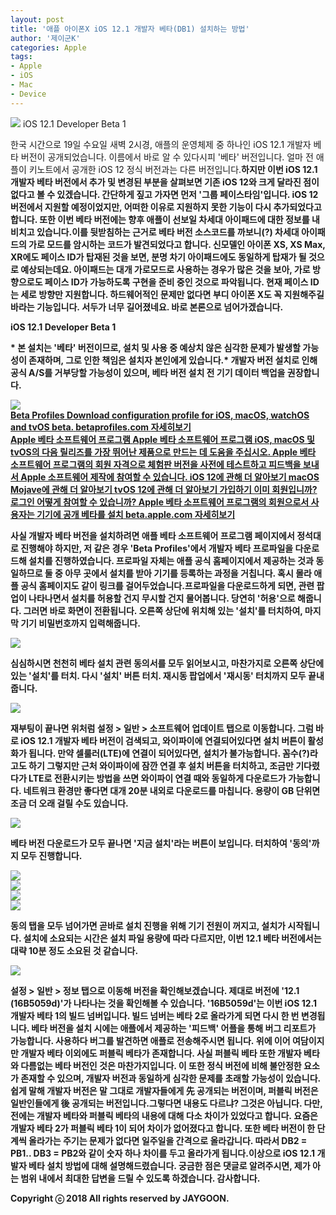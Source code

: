 ```yaml
---
layout: post
title: '애플 아이폰X iOS 12.1 개발자 베타(DB1) 설치하는 방법'
author: '제이군K'
categories: Apple
tags:
- Apple
- iOS
- Mac
- Device
---
```



<script> location.href='https://cafe.naver.com/develoid/823682' ; </script>

<div>
 <div>
  <img src="https://dthumb-phinf.pstatic.net/?src=%22https%3A%2F%2Fblogfiles.pstatic.net%2FMjAxODA5MjBfMjM3%2FMDAxNTM3MzcxOTU2NDQw.2rl461ukic34ZWMMfC0dcQlK0RMLtDUBSSAH7UgkqzYg.Fh40qMM21Qij5tZHlG7paTC4temFCmM1gBg7qJPWgKgg.JPEG.nstop_%2Fwp_3187898011537371444272.jpg%22&amp;type=cafe_wa740">
  <span>iOS 12.1 Developer Beta 1</span>
 </div>
</div>
<div>
 <p><span>한</span><span>국 시간으로 19일 수요일 새벽 2시경, 애플의 운영체제 중 하나인 iOS 12.1 개발자 베타 버전이 공개되었습니다. 이름에서 바로 알 수 있다시피 '베타' 버전입니다. 얼마 전 애플이 키노트에서 공개한 iOS 12 정식 버전과는 다른 버전입니다.<b></span><span><b></span><span>하지만 이번 iOS 12.1 개발자 베타 버전에서 추가 및 변경된 부분을 살펴보면 기존 iOS 12와 크게 달라진 점이 없다고 볼 수 있겠습니다. 간단하게 짚고 가자면 먼저 '그룹 페이스타임'입니다. iOS 12 버전에서 지원할 예정이었지만, 어떠한 이유로 지원하지 못한 기능이 다시 추가되었다고 합니다. 또한 이번 베타 버전에는 향후 애플이 선보일 차세대 아이패드에 대한 정보를 내비치고 있습니다.<b></span><span><b></span><span></span><span>이를 뒷받침하는 근거로 베타 버전 소스코드를 까보니(?) 차세대 아이패드의 가로 모드를 암시하는 코드가 발견되었다고 합니다. 신모델인 아이폰 XS, XS Max, XR에도 페이스 ID가 탑재된 것을 보면, 분명 차기 아이패드에도 동일하게 탑재가 될 것으로 예상되는데요. <span>아이패드는&nbsp;</span>대개 가로모드로 사용하는 경우가 많은 것을 보아, 가로 방향으로도 페이스 ID가 가능하도록 구현을 준비 중인 것으로 파악됩니다. 현재 페이스 ID는 세로 방향만 지원합니다. 하드웨어적인 문제만 없다면 부디 아이폰 X도 꼭 지원해주길 바라는 기능입니다.&nbsp;<span></span><span>서두가 너무 길어졌네요. 바로 본론으로 넘어가겠습니다.</span><b></span><span></span></p>
</div>
<div>
 <div>
  <div></div>
 </div>
</div>
<div>
 <div>
  <div>
   iOS 12.1 Developer Beta 1
  </div>
 </div>
</div>
<div>
 <p><span>* 본 설치는 '</span><span><b>베타</b></span><span>' 버전이므로, 설치 및 사용 중 </span><span><b>예상치 않은 </b></span><span><b>심각한 문제</b></span><span>가 발생할 가능성이 존재하며, 그로 인한 </span><span><b>책임</b></span><span>은 설치자 본인에게 있습니다.<b></span><span>* 개발자 버전 설치로 인해 </span><span>공식 A/S</span><span>를 </span><span><b>거부</b></span><span>당할 가능성이 있으며, 베타 버전 설치 전 </span><span><b>기기 데이터 백업</b></span><span>을 권장합니다.</span></p>
</div>
<div>
 <div>
  <img src="https://dthumb-phinf.pstatic.net/?src=%22https%3A%2F%2Fblogfiles.pstatic.net%2FMjAxODA5MjBfMjg1%2FMDAxNTM3MzczNDI3OTc1.nycDj8nxKcH3SpKksDQ8lrOiFybRjgO1uO59a3LCjTwg.vodYUafIx9EDq7R8TjpK0wDjmGYKjgnpxoLdwa7EKj8g.JPEG.nstop_%2FiOS12.1_Developer_Beta_1.jpg%22&amp;type=cafe_wa740">
 </div>
</div>
<div>
 <a href="https://betaprofiles.com/"> <span> <span> <span>Beta Profiles</span> <span>Download configuration profile for iOS, macOS, watchOS and tvOS beta.</span> <span>betaprofiles.com</span> </span> <span></span> </span> <span>자세히보기</span> </a>
</div>
<div>
 <a href="https://beta.apple.com/sp/ko/betaprogram/"> <span> <span> <span>Apple 베타 소프트웨어 프로그램</span> <span>Apple 베타 소프트웨어 프로그램 iOS, macOS 및 tvOS의 다음 릴리즈를 가장 뛰어난 제품으로 만드는 데 도움을 주십시오. Apple 베타 소프트웨어 프로그램의 회원 자격으로 체험판 버전을 사전에 테스트하고 피드백을 보내서 Apple 소프트웨어 제작에 참여할 수 있습니다. iOS 12에 관해 더 알아보기 macOS Mojave에 관해 더 알아보기 tvOS 12에 관해 더 알아보기 가입하기 이미 회원입니까? 로그인 어떻게 참여할 수 있습니까? Apple 베타 소프트웨어 프로그램의 회원으로서 사용자는 기기에 공개 베타를 설치</span> <span>beta.apple.com</span> </span> <span></span> </span> <span>자세히보기</span> </a>
</div>
<div>
 <p><span>사실 개발자 베타 버전을 설치하려면 애플 베타 소프트웨어 프로그램 페이지에서 정석대로 진행해야 하지만, 저 같은 경우 'Beta Profiles'에서 개발자 베타 프로파일을 다운로드해 설치를 진행하였습니다. 프로파일 자체는 애플 공식 홈페이지에서 제공하는 것과 동일하므로 둘 중 아무 곳에서 설치를 받아 기기를 등록하는 과정을 거칩니다. 혹시 몰라 애플 공식 홈페이지도 같이 링크를 걸어두었습니다.<b></span><span><b></span><span>프로파일을 다운로드하게 되면, 관련 팝업이 나타나면서 설치를 허용할 건지 무시할 건지 물어봅니다. 당연히 '허용'으로 해줍니다. 그러면 바로 화면이 전환됩니다. 오른쪽 상단에 위치해 있는 '설치'를 터치하여, 마지막 기기 비밀번호까지 입력해줍니다.</span></p>
</div>
<div>
 <div>
  <img src="https://dthumb-phinf.pstatic.net/?src=%22https%3A%2F%2Fblogfiles.pstatic.net%2FMjAxODA5MjBfMjg4%2FMDAxNTM3MzczNDI4MDAz.nPY_fsC9jQx4hrWdNnowQyek0xYC3i0QUOMjNgUSrgYg.tpZ5Z-WCLu_0oW1_obK6WhsXd_zN6SgsmdMVlggstKQg.JPEG.nstop_%2FiOS12.1_Developer_Beta_2.jpg%22&amp;type=cafe_wa740">
 </div>
</div>
<div>
 <p>심심하시면 천천히 베타 설치 관련 동의서를 모두 읽어보시고, 마찬가지로 오른쪽 상단에 있는 '설치'를 터치. 다시 '설치' 버튼 터치. 재시동 팝업에서 '재시동' 터치까지 모두 끝내줍니다.</p>
</div>
<div>
 <div>
  <img src="https://dthumb-phinf.pstatic.net/?src=%22https%3A%2F%2Fblogfiles.pstatic.net%2FMjAxODA5MjBfMTg2%2FMDAxNTM3MzczNDI4MDAy.3njIk-VncPj_DN82t-RTATJZl9AxMiIlKSQvATf2BKMg.Ou-EaUSnyMTdf7TrUcuu3WZZ8TTdxuJKDRGgFIS9ERkg.JPEG.nstop_%2FiOS12.1_Developer_Beta_3.jpg%22&amp;type=cafe_wa740">
 </div>
</div>
<div>
 <p>재부팅이 끝나면 위처럼 <b>설정 &gt; 일반 &gt; 소프트웨어 업데이트</b> 탭으로 이동합니다. 그럼 바로 iOS 12.1 개발자 베타 버전이 검색되고, 와이파이에 연결되어있다면 설치 버튼이 활성화가 됩니다. 만약 셀룰러(LTE)에 연결이 되어있다면, 설치가 불가능합니다. 꼼수(?)라고도 하기 그렇지만 근처 와이파이에 잠깐 연결 후 설치 버튼을 터치하고, 조금만 기다렸다가 LTE로 전환시키는 방법을 쓰면 와이파이 연결 때와 동일하게 다운로드가 가능합니다. 네트워크 환경만 좋다면 대개 20분 내외로 다운로드를 마칩니다. 용량이 GB 단위면 조금 더 오래 걸릴 수도 있습니다.</p>
</div>
<div>
 <div>
  <img src="https://dthumb-phinf.pstatic.net/?src=%22https%3A%2F%2Fblogfiles.pstatic.net%2FMjAxODA5MjBfMzAw%2FMDAxNTM3MzczNDI4MDAx.uknTFvHWhDy8fmjkNGoaFJmzyhWEC21qow3bPnksn5Qg.QhUleORxzEqZxfIdad7eSe4w5mZwB1CJXePysSHZ4B4g.JPEG.nstop_%2FiOS12.1_Developer_Beta_4.jpg%22&amp;type=cafe_wa740">
 </div>
</div>
<div>
 <p>베타 버전 다운로드가 모두 끝나면 '지금 설치'라는 버튼이 보입니다. 터치하여 '동의'까지 모두 진행합니다.</p>
</div>
<div>
 <div>
  <img src="https://dthumb-phinf.pstatic.net/?src=%22https%3A%2F%2Fblogfiles.pstatic.net%2FMjAxODA5MjBfMjY0%2FMDAxNTM3Mzc1MjEzMzE3.9nXfx93xegQa3M20VhfzFzuu0y89moAPDOvQPjBIFWAg.Smur81G9Tzdh_FdhV3JposXwMKQgwHbY4_ne6GUcVBog.JPEG.nstop_%2Fimage_9751271741537375207438.jpg%22&amp;type=cafe_wa740">
 </div>
</div>
<div>
 <div>
  <img src="https://dthumb-phinf.pstatic.net/?src=%22https%3A%2F%2Fblogfiles.pstatic.net%2FMjAxODA5MjBfMTAx%2FMDAxNTM3Mzc1NTIyOTIz.NGd-WFHUhshhdW5lwZ6ve8A4DM9TvgVTZdCEke7QEcYg.GeXaDGyPLLA0BLB_9hiGCYGk4o-rwjK4WbrKHHpQqbUg.JPEG.nstop_%2Fimage_186541001537375507739.jpg%22&amp;type=cafe_wa740">
 </div>
</div>
<div>
 <div>
  <img src="https://dthumb-phinf.pstatic.net/?src=%22https%3A%2F%2Fblogfiles.pstatic.net%2FMjAxODA5MjBfMjU3%2FMDAxNTM3Mzc1NDM4NTMx.rxG2Hdpqw0eAtqMCr2_K0wkiqs7x3zZwGG6T3feapWYg.y6r6AFL4ea9iSvlmwk-kZwtEiJYVh2fa49YcXpXluvUg.JPEG.nstop_%2Fimage_2825057921537375426564.jpg%22&amp;type=cafe_wa740">
 </div>
</div>
<div>
 <div>
  <img src="https://dthumb-phinf.pstatic.net/?src=%22https%3A%2F%2Fblogfiles.pstatic.net%2FMjAxODA5MjBfMjAy%2FMDAxNTM3Mzc1NDMzNjA4.z2uBdeezRK1YcIeBfOX2p-J3DWD1ammvpens9kHZj7og.rp2tAICs1FSjqNBhm7M14gRlkT4aHQv679avDRJguaUg.JPEG.nstop_%2Fimage_5039110911537375426563.jpg%22&amp;type=cafe_wa740">
 </div>
</div>
<div>
 <p>동의 탭을 모두 넘어가면 곧바로 설치 진행을 위해 기기 전원이 꺼지고, 설치가 시작됩니다. 설치에 소요되는 시간은 설치 파일 용량에 따라 다르지만, 이번 12.1 베타 버전에서는 대략 10분 정도 소요된 것 같습니다.</p>
</div>
<div>
 <div>
  <img src="https://dthumb-phinf.pstatic.net/?src=%22https%3A%2F%2Fblogfiles.pstatic.net%2FMjAxODA5MjBfMTIw%2FMDAxNTM3MzczNDI3OTgx.mqp-ls2UogjcZ5J7gn8kmPBa9rW0TsGwO2_77sG8yf8g.49UBJAM_PXs_78FTVBaP-KU71uGE2JDT-eTQ6OOkSJkg.JPEG.nstop_%2FiOS12.1_Developer_Beta_5.jpg%22&amp;type=cafe_wa740">
 </div>
</div>
<div>
 <p>설정 &gt; 일반 &gt; 정보 탭으로 이동해 버전을 확인해보겠습니다. 제대로 버전에 '12.1 (16B5059d)'가 나타나는 것을 확인해볼 수 있습니다. '<span>16B5059d'는 이번 iOS 12.1 개발자 베타 1의 빌드 넘버입니다. 빌드 넘버는 베타 2로 올라가게 되면 다시 한 번 변경됩니다. 베타 버전을 설치 시에는 애플에서 제공하는 '피드백' 어플을 통해 버그 리포트가 가능합니다. 사용하다 버그를 발견하면 애플로 전송해주시면 됩니다.&nbsp;<b></span><span><b></span><span>위에 이어 여담이지만 개발자 베타 이외에도 퍼블릭 베타가 존재합니다. 사실 퍼블릭 베타 또한 개발자 베타와 다름없는 베타 버전인 것은 마찬가지입니다. 이 또한 정식 버전에 비해 불안정한 요소가 존재할 수 있으며, 개발자 버전과 동일하게 심각한 문제를 초래할 가능성이 있습니다. 쉽게 말해 개발자 버전은 말 그대로 개발자들에게 先 공개되는 버전이며, 퍼블릭 버전은 일반인들에게 後 공개되는 버전입니다.<b></span><span><b></span><span>그렇다면 내용도 다르냐? 그것은 아닙니다. 다만, 전에는 개발자 베타와 퍼블릭 베타의 내용에 대해 다소 차이가 있었다고 합니다.&nbsp;</span><span>요즘은 개발자 베타 2가 퍼블릭 베타 1이 되어 차이가 없어졌다고 합니다. 또한 베타 버전이 한 단계씩 올라가는 주기는 문제가 없다면 일주일을 간격으로 올라갑니다. 따라서 DB2 = PB1.. DB3 = PB2와 같이 숫자 하나 차이를 두고 올라가게 됩니다.<b></span><span><b></span><span>이상으로 iOS 12.1 개발자 베타 설치 방법에 대해 설명해드렸습니다. 궁금한 점은 댓글로 알려주시면, 제가 아는 범위 내에서 최대한 답변을 드릴 수 있도록 하겠습니다. 감사합니다.</span><span></span></p>
</div>
<div>
 <div>
  <div></div>
 </div>
</div>
<div>
 <p><span>Copyright ⓒ 2018 All rights reserved by<span>&nbsp;</span></span><span><b>JAYGOON</b></span><span>.</span></p>
</div>
